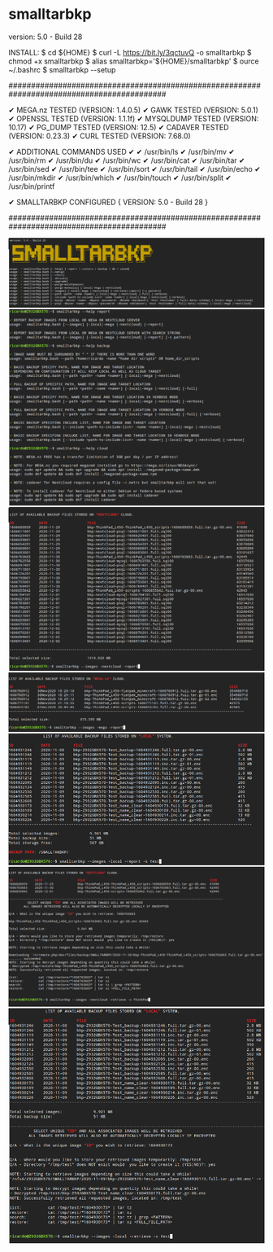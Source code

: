 # smalltarbkp
version: 5.0 - Build 28

INSTALL:
$ cd  ${HOME}
$ curl -L https://bit.ly/3qctuvQ -o smalltarbkp
$ chmod +x smalltarbkp
$ alias smalltarbkp='${HOME}/smalltarbkp'
$ ource ~/.bashrc
$ smalltarbkp --setup

###########################################################################################

✔ MEGA.nz TESTED (VERSION: 1.4.0.5)
✔ GAWK TESTED (VERSION: 5.0.1)
✔ OPENSSL TESTED (VERSION: 1.1.1f)
✔ MYSQLDUMP TESTED (VERSION: 10.17)
✔ PG_DUMP TESTED (VERSION: 12.5)
✔ CADAVER TESTED (VERSION: 0.23.3)
✔ CURL TESTED (VERSION: 7.68.0)

✔ ADDITIONAL COMMANDS USED ✔
✔ /usr/bin/ls
✔ /usr/bin/mv
✔ /usr/bin/rm
✔ /usr/bin/du
✔ /usr/bin/wc
✔ /usr/bin/cat
✔ /usr/bin/tar
✔ /usr/bin/sed
✔ /usr/bin/tee
✔ /usr/bin/sort
✔ /usr/bin/tail
✔ /usr/bin/echo
✔ /usr/bin/mkdir
✔ /usr/bin/which
✔ /usr/bin/touch
✔ /usr/bin/split
✔ /usr/bin/printf


✔ SMALLTARBKP CONFIGURED { VERSION: 5.0 - Build 28 }

###########################################################################################

![alt text](https://github.com/gcclinux/smalltarbkp/blob/main/screenshots/screenshot001.png?raw=true)
![alt text](https://github.com/gcclinux/smalltarbkp/blob/main/screenshots/screenshot002.png?raw=true)
![alt text](https://github.com/gcclinux/smalltarbkp/blob/main/screenshots/screenshot003.png?raw=true)
![alt text](https://github.com/gcclinux/smalltarbkp/blob/main/screenshots/screenshot004.png?raw=true)
![alt text](https://github.com/gcclinux/smalltarbkp/blob/main/screenshots/screenshot005.png?raw=true)
![alt text](https://github.com/gcclinux/smalltarbkp/blob/main/screenshots/screenshot006.png?raw=true)
![alt text](https://github.com/gcclinux/smalltarbkp/blob/main/screenshots/screenshot007.png?raw=true)

